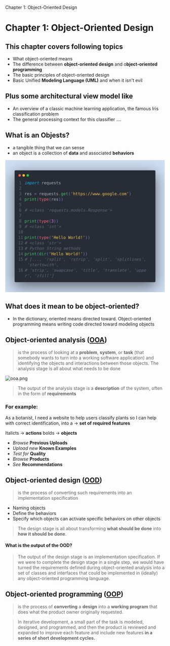 Chapter 1: Object-Oriented Design

# Chapter 1: Object-Oriented Design

## This chapter covers following topics
-  What object-oriented means
- The difference between **object-oriented design** and o**bject-oriented
programming**
-  The basic principles of object-oriented design
-  Basic Unified **Modeling Language (UML)** and when it isn't evil

## Plus some architectural view model like

-  An overview of a classic machine learning application, the famous Iris
classification problem
- The general processing context for this classifier
....
## What is an Objests?
- a tangible thing that we can sense
- an object is a collection of **data** and associated **behaviors**


![class_objects.png](./class_objects.png)

## What does it mean to be object-oriented?
- In the dictionary, oriented means directed toward. Object-oriented programming means writing code directed toward modeling objects

## Object-oriented analysis ([OOA](https://en.wikipedia.org/wiki/Object-oriented_analysis_and_design))
> is the process of looking at a **problem**, **system**,
or **task** (that somebody wants to turn into a working software application) and
identifying the objects and interactions between those objects. The analysis stage is
all about what needs to be done


![ooa.png](resources/ea0d5d8418604950a3b18167331b39de.png)

> The output of the analysis stage is a **description** of the system, often in the form
of **requirements**

### For example:
  As a botanist, I need a website to help users classify plants so I can help with correct identification, into a -> **set of required features**
  
  Italicts -> **actions**
  bolds -> **objects**
  
- *Browse* **Previous Uploads**
- *Upload new* **Known Examples**
- *Test for* **Quality**
- *Browse* **Products**
- *See* **Recommendations**

## Object-oriented design ([OOD](https://en.wikipedia.org/wiki/Object-oriented_design))
> is the process of converting such requirements into an implementation specification
- Naming objects
- Define the behaviors
- Specify which objects can activate specific behaviors on other objects
> The design stage is all about transforming **what should be done**
into **how it should be done**.

#### What is the output of the OOD?
> The output of the design stage is an implementation specification. If we were to
complete the design stage in a single step, we would have turned the requirements
defined during object-oriented analysis into a set of classes and interfaces that could
be implemented in (ideally) any object-oriented programming language.

## Object-oriented programming ([OOP](https://en.wikipedia.org/wiki/Object-oriented_programming))
> is the process of **converting** a **design** into a **working program** that does what the product owner originally requested.

> In iterative development, a small part of the task is modeled, designed, and
programmed, and then the product is reviewed and expanded to improve each
feature and include new features **in a series of short development cycles.**

